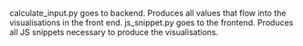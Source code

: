calculate_input.py goes to backend. Produces all values that flow into the visualisations in the front end.
js_snippet.py goes to the frontend. Produces all JS snippets necessary to produce the visualisations.
